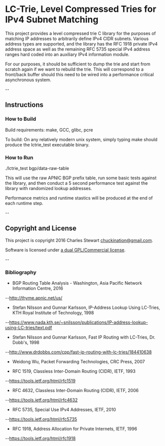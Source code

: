 # LC-Trie, Level Compressed Tries for IPv4 Subnet Matching

This project provides a level compressed trie C library
for the purposes of matching IP addresses to arbitrarily
define IPv4 CIDR subnets.  Various address types are
supported, and the library has the RFC 1918 private IPv4
address space as well as the remaining RFC 5735 special
IPv4 address ranges hard coded into an auxiliary IPv4
information module.

For our purposes, it should be sufficient to dump the trie
and start from scratch again if we want to rebuild the trie.
This will correspond to a front/back buffer should this need
to be wired into a performance critical asynchronous system.

--

## Instructions

### How to Build

Build requirements:
make, GCC, glibc, pcre

To build:
On any relatively modern unix system, simply typing make should
produce the lctrie_test executable binary.

### How to Run

./lctrie_test bgp/data-raw-table

This will use the raw APNIC BGP prefix table, run some basic
tests against the library, and then conduct a 5 second performance
test against the library with randomized lookup addresses.

Performance metrics and runtime stastics will be produced at the
end of each runtime step.

--

## Copyright and License

This project is copyright 2016 Charles Stewart <chuckination@gmail.com>.

Software is licensed under [a dual GPL/Commercial license](https://github.com/chuckination/lctrie/blob/master/LICENSE).

--

### Bibliography

* BGP Routing Table Analysis - Washington, Asia Pacific Network Information Centre, 2016

--http://thyme.apnic.net/us/

* Stefan Nilsson and Gunnar Karlsson, IP-Address Lookup Using LC-Tries, KTH Royal Institute of Technology, 1998

--https://www.nada.kth.se/~snilsson/publications/IP-address-lookup-using-LC-tries/text.pdf

* Stefan Nilsson and Gunnar Karlsson, Fast IP Routing with LC-Tries, Dr. Dobb's, 1998

--http://www.drdobbs.com/cpp/fast-ip-routing-with-lc-tries/184410638

* Weidong Wu, Packet Forwarding Technologies, CRC Press, 2007

* RFC 1519, Classless Inter-Domain Routing (CIDR), IETF, 1993

--https://tools.ietf.org/html/rfc1519

* RFC 4632, Classless Inter-Domain Routing (CIDR), IETF, 2006

--https://tools.ietf.org/html/rfc4632

* RFC 5735, Special Use IPv4 Addresses, IETF, 2010

--https://tools.ietf.org/html/rfc5735

* RFC 1918, Address Allocation for Private Internets, IETF, 1996

--https://tools.ietf.org/html/rfc1918

